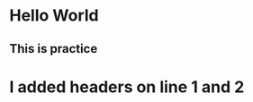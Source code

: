 # <h1> Hello World
## <h2> This is practice






























# I added headers on line 1 and 2 
